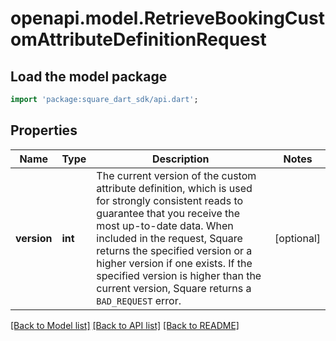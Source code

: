 # openapi.model.RetrieveBookingCustomAttributeDefinitionRequest

## Load the model package
```dart
import 'package:square_dart_sdk/api.dart';
```

## Properties
Name | Type | Description | Notes
------------ | ------------- | ------------- | -------------
**version** | **int** | The current version of the custom attribute definition, which is used for strongly consistent reads to guarantee that you receive the most up-to-date data. When included in the request, Square returns the specified version or a higher version if one exists. If the specified version is higher than the current version, Square returns a `BAD_REQUEST` error. | [optional] 

[[Back to Model list]](../README.md#documentation-for-models) [[Back to API list]](../README.md#documentation-for-api-endpoints) [[Back to README]](../README.md)


